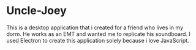# Uncle-Joey
This is a desktop application that i created for a friend who lives in my dorm. He works as an EMT and wanted me to replicate his soundboard. I used Electron to create this application solely because i love JavaScript.
